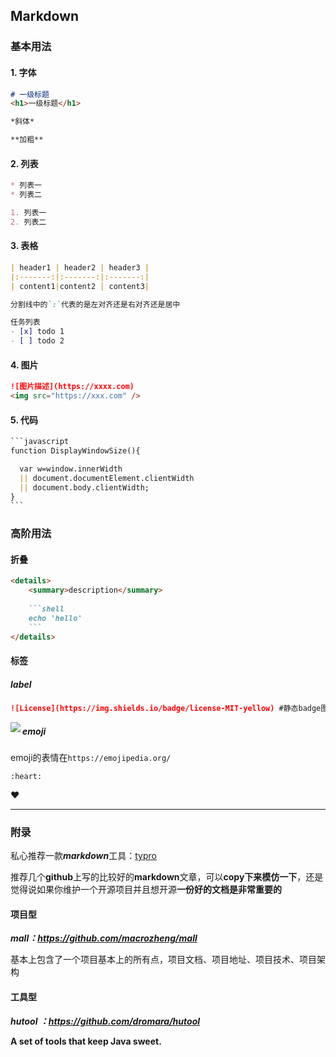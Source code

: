 ## Markdown



### 基本用法

#### 1. 字体

```markdown
# 一级标题
<h1>一级标题</h1>

*斜体*

**加粗**
```



#### 2. 列表

```markdown
* 列表一
* 列表二

1. 列表一
2. 列表二
```



#### 3. 表格

```markdown
| header1 | header2 | header3 |
|:-------:|:-------:|:-------:|
| content1|content2 | content3|

分割线中的`:`代表的是左对齐还是右对齐还是居中

任务列表
- [x] todo 1
- [ ] todo 2 
```



#### 4. 图片

```markdown
![图片描述](https://xxxx.com)
<img src="https://xxx.com" />
```



#### 5. 代码

```markdown
​```javascript
function DisplayWindowSize(){

  var w=window.innerWidth
  || document.documentElement.clientWidth
  || document.body.clientWidth;
}
​```
```





### 高阶用法



#### 折叠

```markdown
<details>
	<summary>description</summary>
	
	```shell
	echo 'hello'
	```
</details>
```





#### 标签

##### label

```markdown
![License](https://img.shields.io/badge/license-MIT-yellow) #静态badge图标
```

<img src="https://img.shields.io/badge/license-MIT-yellow" align=left />



##### emoji

emoji的表情在`https://emojipedia.org/`

```mark
:heart:
```

:heart:





---



### 附录

私心推荐一款***markdown***工具：<u>[typro](https://typora.io/)</u>



推荐几个**github**上写的比较好的**markdown**文章，可以**copy下来模仿一下**，还是觉得说如果你维护一个开源项目并且想开源**一份好的文档是非常重要的**



#### 项目型

***mall：https://github.com/macrozheng/mall*** 

基本上包含了一个项目基本上的所有点，项目文档、项目地址、项目技术、项目架构



#### 工具型

***hutool ：https://github.com/dromara/hutool***

**A set of tools that keep Java sweet.**

